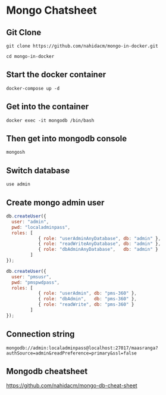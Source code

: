 # Mongo Chatsheet

## Git Clone
`git clone https://github.com/nahidacm/mongo-in-docker.git`

`cd mongo-in-docker`
## Start the docker container
`docker-compose up -d`

## Get into the container
`docker exec -it mongodb /bin/bash`

## Then get into mongodb console
`mongosh`

## Switch database
`use admin`

## Create mongo admin user

```javascript
db.createUser({
  user: "admin",
  pwd: "localadminpass",
  roles: [
            { role: "userAdminAnyDatabase", db: "admin" },
            { role: "readWriteAnyDatabase", db: "admin" },
            { role: "dbAdminAnyDatabase",   db: "admin" }
         ]
});
```
```javascript
db.createUser({
  user: "pmsusr",
  pwd: "pmspwdpass",
  roles: [
            { role: "userAdmin", db: "pms-360" },
            { role: "dbAdmin",   db: "pms-360" },
            { role: "readWrite", db: "pms-360" }
         ]
});
```

## Connection string

`mongodb://admin:localadminpass@localhost:27017/maasranga?authSource=admin&readPreference=primary&ssl=false`

## Mongodb cheatsheet
https://github.com/nahidacm/mongo-db-cheat-sheet


